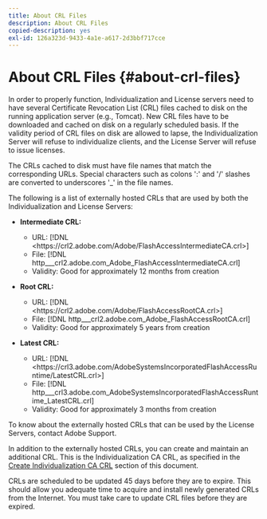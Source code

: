 ```yaml
---
title: About CRL Files
description: About CRL Files
copied-description: yes
exl-id: 126a323d-9433-4a1e-a617-2d3bbf717cce
---
```

# About CRL Files {#about-crl-files}

In order to properly function, Individualization and License servers need to have several Certificate Revocation List (CRL) files cached to disk on the running application server (e.g., Tomcat). New CRL files have to be downloaded and cached on disk on a regularly scheduled basis. If the validity period of CRL files on disk are allowed to lapse, the Individualization Server will refuse to individualize clients, and the License Server will refuse to issue licenses.

The CRLs cached to disk must have file names that match the corresponding URLs. Special characters such as colons ':' and '/' slashes are converted to underscores '_' in the file names.

The following is a list of externally hosted CRLs that are used by both the Individualization and License Servers:

* **Intermediate CRL:**

  * URL: [!DNL <ht<span></span>tps://crl2.adobe.com/Adobe/FlashAccessIntermediateCA.crl>]
  * File: [!DNL http___crl2.adobe.com_Adobe_FlashAccessIntermediateCA.crl]
  * Validity: Good for approximately 12 months from creation

* **Root CRL:**

  * URL: [!DNL <ht<span></span>tps://crl2.adobe.com/Adobe/FlashAccessRootCA.crl>]
  * File: [!DNL http___crl2.adobe.com_Adobe_FlashAccessRootCA.crl]
  * Validity: Good for approximately 5 years from creation

* **Latest CRL:**

  * URL: [!DNL <ht<span></span>tps://crl3.adobe.com/AdobeSystemsIncorporatedFlashAccessRuntime/LatestCRL.crl>]
  * File: [!DNL http___crl3.adobe.com_AdobeSystemsIncorporatedFlashAccessRuntime_LatestCRL.crl]
  * Validity: Good for approximately 3 months from creation

To know about the externally hosted CRLs that can be used by the License Servers, contact Adobe Support.

<!---

Commenting out because of a security vulnerability reported in Jira PSIRT-20689. 

The following are externally hosted CRLs that are used only by the License Servers:

* URL: `https://crl2.adobe.com/Adobe/FlashAccessIndividualizationCA.crl`

* File: `http___crl2.adobe.com_Adobe_FlashAccessIndividualizationCA.crl`

* Validity: Good for approximately 3 months from creation

* URL: `https://individualization-crl.primetime.adobe.com/FlashAccessIndividualizationCA.crl`

* File: `http___individualization-crl.primetime.adobe.com_FlashAccessIndividualizationCA.crl`

* Validity: Good for approximately 3 months from creation

* URL: `https://individualization-crl.s3-website-us-east-1.amazonaws.com/FlashAccessIndividualizationCA.crl`

* File: `http___individualization-crl.s3-website-us-east-1.amazonaws.com_FlashAccessIndividualizationCA.crl`

* Validity: Good for approximately 3 months from creation

--->

In addition to the externally hosted CRLs, you can create and maintain an additional CRL. This is the Individualization CA CRL, as specified in the [Create Individualization CA CRL](../../../on-premises-i15n-server/server-configuration-section/server-properties/create-i15n-ca-crl.md) section of this document.

CRLs are scheduled to be updated 45 days before they are to expire. This should allow you adequate time to acquire and install newly generated CRLs from the Internet. You must take care to update CRL files before they are expired.
